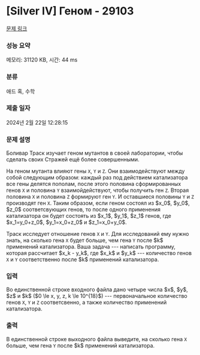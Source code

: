 # [Silver IV] Геном - 29103 

[문제 링크](https://www.acmicpc.net/problem/29103) 

### 성능 요약

메모리: 31120 KB, 시간: 44 ms

### 분류

애드 혹, 수학

### 제출 일자

2024년 2월 22일 12:28:15

### 문제 설명

<p>Боливар Траск изучает геном мутантов в своей лаборатории, чтобы сделать своих Стражей ещё более совершенными.</p>

<p>На геном мутанта влияют гены <code>X</code>, <code>Y</code> и <code>Z</code>. Они взаимодействуют между собой следующим образом: каждый раз под действием катализатора все гены делятся пополам, после этого половина сформированных генов <code>X</code> и половина <code>Y</code> взаимойдействуют, чтобы получить ген <code>Z</code>. Вторая половина <code>X</code> и половина <code>Z</code> формируют ген <code>Y</code>. И оставшиеся половины <code>Y</code> и <code>Z</code> производят ген <code>X</code>. Таким образом, если геном состоял из $x_0$, $y_0$, $z_0$ соответсвующих генов, то после одного применения катализатора он будет состоять из $x_1$, $y_1$, $z_1$ генов, где $x_1=y_0+z_0$, $y_1=x_0+z_0$ и $z_1=x_0+y_0$.</p>

<p>Траск исследует отношение генов <code>X</code> и <code>Y</code>. Для исследований ему нужно знать, на сколько гена <code>X</code> будет больше, чем гена <code>Y</code> после $k$ применений катализатора. Ваша задача --- написать программу, которая рассчитает $x_k - y_k$, где $x_k$ и $y_k$ --- количество генов <code>X</code> и <code>Y</code> соответственно после $k$ применений катализатора.</p>

### 입력 

 <p>Во единственной строке входного файла дано четыре числа $x$, $y$, $z$ и $k$ ($0 \le x, y, z, k \le 10^{18}$) --- первоначальное количество генов <code>X</code>, <code>Y</code> и <code>Z</code> соответсвенно, а также количество применений катализатора.</p>

### 출력 

 <p>В единственной строке выходного файла выведите, на сколько гена <code>X</code> больше, чем гена <code>Y</code> после $k$ применений катализатора.</p>

